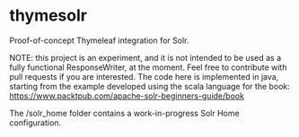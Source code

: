 thymesolr
=========

Proof-of-concept Thymeleaf integration for Solr.


NOTE: this project is an experiment, and it is not intended to be used as a fully functional ResponseWriter, at the moment. Feel free to contribute with pull requests if you are interested.
The code here is implemented in java, starting from the example developed using the scala language for the book:
https://www.packtpub.com/apache-solr-beginners-guide/book

The /solr_home folder contains a work-in-progress Solr Home configuration.
